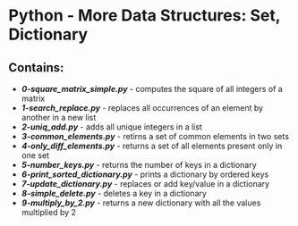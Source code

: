 # Python - More Data Structures: Set, Dictionary
## Contains:
- ***0-square_matrix_simple.py*** - computes the square of all integers of a matrix
- ***1-search_replace.py*** - replaces all occurrences of an element by another in a new list
- ***2-uniq_add.py*** - adds all unique integers in a list
- ***3-common_elements.py*** - retirns a set of common elements in two sets
- ***4-only_diff_elements.py*** - returns a set of all elements present only in one set
- ***5-number_keys.py*** - returns the number of keys in a dictionary
- ***6-print_sorted_dictionary.py*** - prints a dictionary by ordered keys
- ***7-update_dictionary.py*** - replaces or add key/value in a dictionary
- ***8-simple_delete.py*** - deletes a key in a dictionary
- ***9-multiply_by_2.py*** - returns a new dictionary with all the values multiplied by 2

